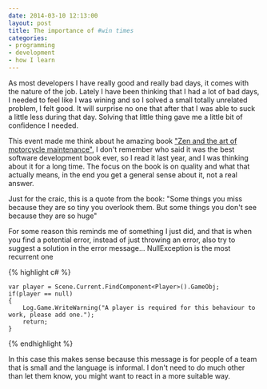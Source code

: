```yaml
---
date: 2014-03-10 12:13:00
layout: post
title: The importance of #win times
categories:
- programming 
- development
- how I learn
---
```


As most developers I have really good and really bad days, it comes with the nature of the job. Lately I have been thinking that I had a lot of bad days, I needed to feel like I was wining and so I solved a small totally unrelated problem, I felt good. It will surprise no one that after that I was able to suck a little less during that day. 
Solving that little thing gave me a little bit of confidence I needed. 

This event made me think about he amazing book ["Zen and the art of motorcycle maintenance"][aomm], I don't remember who said it was the best software development book ever, so I read it last year, and I was thinking about it for a long time. The focus on the book is on quality and what that actually means, in the end you get a general sense about it, not a real answer.

Just for the craic, this is a quote from the book: "Some things you miss because they are so tiny you overlook them. But some things you don't see because they are so huge"

For some reason this reminds me of something I just did, and that is when you find a potential error, instead of just throwing an error, also try to suggest a solution in the error message... NullException is the most recurrent one

{% highlight c# %} 

	var player = Scene.Current.FindComponent<Player>().GameObj;
	if(player == null)
	{
		Log.Game.WriteWarning("A player is required for this behaviour to work, please add one.");
		return;
	}

{% endhighlight %}

In this case this makes sense because this message is for people of a team that is small and the language is informal. I don't need to do much other than let them know, you might want to react in a more suitable way.


[aomm]:http://en.wikipedia.org/wiki/Zen_and_the_Art_of_Motorcycle_Maintenance